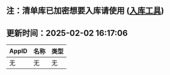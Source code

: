 ## 注：清单库已加密想要入库请使用 ([入库工具](https://github.com/BlankTMing/ManifestAutoUpdate/releases))

## 更新时间：2025-02-02 16:17:06
| AppID | 名称 | 类型  |
| :-------------------- | :----------------------------- | :----------- |
| 无 | 无 | 无 |
